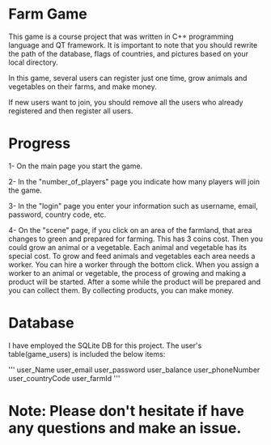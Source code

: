 # Farm Game
This game is a course project that was written in C++ programming language and QT framework. It is important to note that you should rewrite the path of the database, flags of countries, and pictures based on your local directory.

In this game, several users can register just one time, grow animals and vegetables on their farms, and make money. 

If new users want to join, you should remove all the users who already registered and then register all users.  

# Progress
1- On the main page you start the game. 

2- In the "number_of_players" page you indicate how many players will join the game.

3- In the "login" page you enter your information such as username, email, password, country code, etc.   

4- On the "scene" page, if you click on an area of the farmland, that area changes to green and prepared for farming. This has 3 coins cost. Then you could grow an animal or a vegetable. Each animal and vegetable has its special cost. To grow and feed animals and vegetables each area needs a worker. You can hire a worker through the bottom click. When you assign a worker to an animal or vegetable, the process of growing and making a product will be started. After a some while the product will be prepared and you can collect them. By collecting products, you can make money.  

# Database
I have employed the SQLite DB for this project. The user's table(game_users) is included the below items:

'''
user_Name
user_email
user_password
user_balance
user_phoneNumber
user_countryCode
user_farmId
'''


# Note: Please don't hesitate if have any questions and make an issue. 
